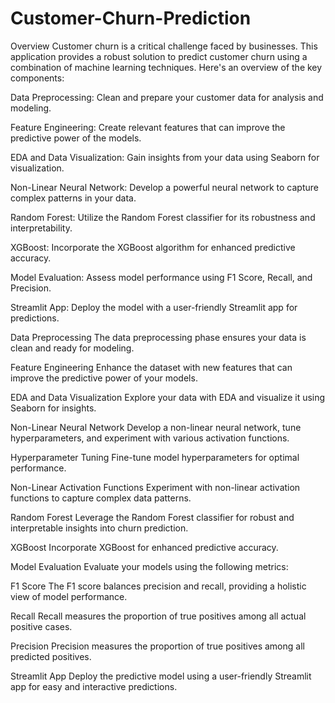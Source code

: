 # Customer-Churn-Prediction

Overview
Customer churn is a critical challenge faced by businesses. This application provides a robust solution to predict customer churn using a combination of machine learning techniques. Here's an overview of the key components:

Data Preprocessing: Clean and prepare your customer data for analysis and modeling.

Feature Engineering: Create relevant features that can improve the predictive power of the models.

EDA and Data Visualization: Gain insights from your data using Seaborn for visualization.

Non-Linear Neural Network: Develop a powerful neural network to capture complex patterns in your data.

Random Forest: Utilize the Random Forest classifier for its robustness and interpretability.

XGBoost: Incorporate the XGBoost algorithm for enhanced predictive accuracy.

Model Evaluation: Assess model performance using F1 Score, Recall, and Precision.

Streamlit App: Deploy the model with a user-friendly Streamlit app for predictions.

Data Preprocessing
The data preprocessing phase ensures your data is clean and ready for modeling.

Feature Engineering
Enhance the dataset with new features that can improve the predictive power of your models.

EDA and Data Visualization
Explore your data with EDA and visualize it using Seaborn for insights.

Non-Linear Neural Network
Develop a non-linear neural network, tune hyperparameters, and experiment with various activation functions.

Hyperparameter Tuning
Fine-tune model hyperparameters for optimal performance.

Non-Linear Activation Functions
Experiment with non-linear activation functions to capture complex data patterns.

Random Forest
Leverage the Random Forest classifier for robust and interpretable insights into churn prediction.

XGBoost
Incorporate XGBoost for enhanced predictive accuracy.

Model Evaluation
Evaluate your models using the following metrics:

F1 Score
The F1 score balances precision and recall, providing a holistic view of model performance.

Recall
Recall measures the proportion of true positives among all actual positive cases.

Precision
Precision measures the proportion of true positives among all predicted positives.

Streamlit App
Deploy the predictive model using a user-friendly Streamlit app for easy and interactive predictions.

